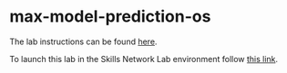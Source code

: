 # max-model-prediction-os

The lab instructions can be found [here](/index.md).

To launch this lab in the Skills Network Lab environment follow [this link](https://labs.cognitiveclass.ai/tools/theiaopenshift/?md_instructions_url=https://raw.githubusercontent.com/IBM/max-model-prediction-os/master/index.md).
